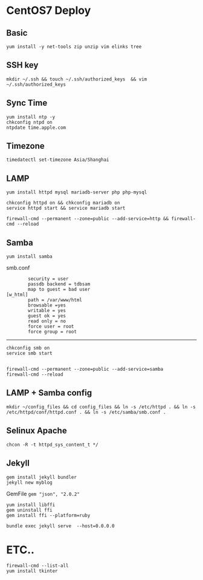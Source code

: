 # CentOS7 Deploy 

## Basic
    yum install -y net-tools zip unzip vim elinks tree

## SSH key
	mkdir ~/.ssh && touch ~/.ssh/authorized_keys  && vim ~/.ssh/authorized_keys

## Sync Time
	yum install ntp -y
	chkconfig ntpd on
	ntpdate time.apple.com

## Timezone
	timedatectl set-timezone Asia/Shanghai


## LAMP
	yum install httpd mysql mariadb-server php php-mysql

	chkconfig httpd on && chkconfig mariadb on
	service httpd start && service mariadb start

	firewall-cmd --permanent --zone=public --add-service=http && firewall-cmd --reload

## Samba
	yum install samba

smb.conf

	        security = user
	        passdb backend = tdbsam
	        map to guest = bad user
	[w_html]
	        path = /var/www/html
	        browsable =yes
	        writable = yes
	        guest ok = yes
	        read only = no
	        force user = root
	        force group = root
---
	chkconfig smb on
	service smb start


	firewall-cmd --permanent --zone=public --add-service=samba
	firewall-cmd --reload


## LAMP + Samba config
	mkdir ~/config_files && cd config_files && ln -s /etc/httpd . && ln -s /etc/httpd/conf/httpd.conf . && ln -s /etc/samba/smb.conf .

## Selinux Apache
	chcon -R -t httpd_sys_content_t */

## Jekyll
	gem install jekyll bundler
	jekyll new myblog

GemFile `gem "json", "2.0.2"`

	yum install libffi
	gem uninstall ffi
	gem install ffi --platform=ruby

	bundle exec jekyll serve  --host=0.0.0.0

# ETC..
	firewall-cmd --list-all
	yum install tkinter
